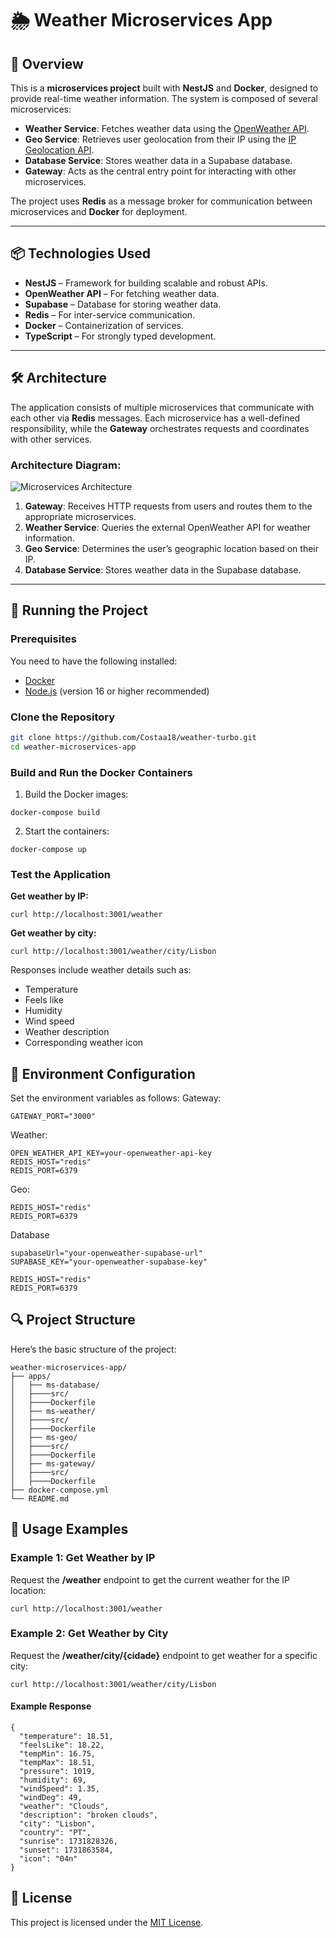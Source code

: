 # 🌦️ **Weather Microservices App**

## 🚀 Overview

This is a **microservices project** built with **NestJS** and **Docker**, designed to provide real-time weather information. The system is composed of several microservices:

- **Weather Service**: Fetches weather data using the [OpenWeather API](https://openweathermap.org/).
- **Geo Service**: Retrieves user geolocation from their IP using the [IP Geolocation API](https://ip-api.com/).
- **Database Service**: Stores weather data in a Supabase database.
- **Gateway**: Acts as the central entry point for interacting with other microservices.

The project uses **Redis** as a message broker for communication between microservices and **Docker** for deployment.

---

## 📦 Technologies Used

- **NestJS** – Framework for building scalable and robust APIs.  
- **OpenWeather API** – For fetching weather data.  
- **Supabase** – Database for storing weather data.  
- **Redis** – For inter-service communication.  
- **Docker** – Containerization of services.  
- **TypeScript** – For strongly typed development.  

---

## 🛠️ Architecture

The application consists of multiple microservices that communicate with each other via **Redis** messages. Each microservice has a well-defined responsibility, while the **Gateway** orchestrates requests and coordinates with other services.

### Architecture Diagram:

![Microservices Architecture](https://docs.nestjs.com/assets/Redis_1.png)

1. **Gateway**: Receives HTTP requests from users and routes them to the appropriate microservices.  
2. **Weather Service**: Queries the external OpenWeather API for weather information.  
3. **Geo Service**: Determines the user’s geographic location based on their IP.  
4. **Database Service**: Stores weather data in the Supabase database.  

---

## 🚀 Running the Project

### Prerequisites

You need to have the following installed:

- [Docker](https://www.docker.com/products/docker-desktop)  
- [Node.js](https://nodejs.org/) (version 16 or higher recommended)  

### Clone the Repository

```bash
git clone https://github.com/Costaa18/weather-turbo.git
cd weather-microservices-app
```

### Build and Run the Docker Containers

1. Build the Docker images:

``` 
docker-compose build
```

2. Start the containers:

``` 
docker-compose up
```

### Test the Application

**Get weather by IP:**

``` 
curl http://localhost:3001/weather
```

**Get weather by city:**

``` 
curl http://localhost:3001/weather/city/Lisbon
```

Responses include weather details such as:

- Temperature
- Feels like
- Humidity
- Wind speed
- Weather description
- Corresponding weather icon

## 🔧 Environment Configuration

Set the environment variables as follows:
Gateway: 
```
GATEWAY_PORT="3000"
```

Weather:
``` 
OPEN_WEATHER_API_KEY=your-openweather-api-key
REDIS_HOST="redis"
REDIS_PORT=6379
```

Geo:
``` 
REDIS_HOST="redis"
REDIS_PORT=6379
```

Database
```
supabaseUrl="your-openweather-supabase-url"
SUPABASE_KEY="your-openweather-supabase-key"

REDIS_HOST="redis"
REDIS_PORT=6379
```


## 🔍 Project Structure

Here’s the basic structure of the project:

```
weather-microservices-app/
├── apps/
│   ├── ms-database/
│   ├────src/
│   ├────Dockerfile
│   ├── ms-weather/
│   ├────src/
│   ├────Dockerfile
│   ├── ms-geo/
│   ├────src/
│   ├────Dockerfile
│   ├── ms-gateway/
│   ├────src/
│   ├────Dockerfile
├── docker-compose.yml
└── README.md
```

## 📝 Usage Examples

### Example 1: Get Weather by IP

Request the **/weather** endpoint to get the current weather for the IP location:

```
curl http://localhost:3001/weather
```

### Example 2: Get Weather by City

Request the **/weather/city/{cidade}** endpoint to get weather for a specific city:

```
curl http://localhost:3001/weather/city/Lisbon
```

#### Example Response

```
{
  "temperature": 18.51,
  "feelsLike": 18.22,
  "tempMin": 16.75,
  "tempMax": 18.51,
  "pressure": 1019,
  "humidity": 69,
  "windSpeed": 1.35,
  "windDeg": 49,
  "weather": "Clouds",
  "description": "broken clouds",
  "city": "Lisbon",
  "country": "PT",
  "sunrise": 1731828326,
  "sunset": 1731863584,
  "icon": "04n"
}
```

## 📜 License
This project is licensed under the [MIT License](https://opensource.org/license/mit).
